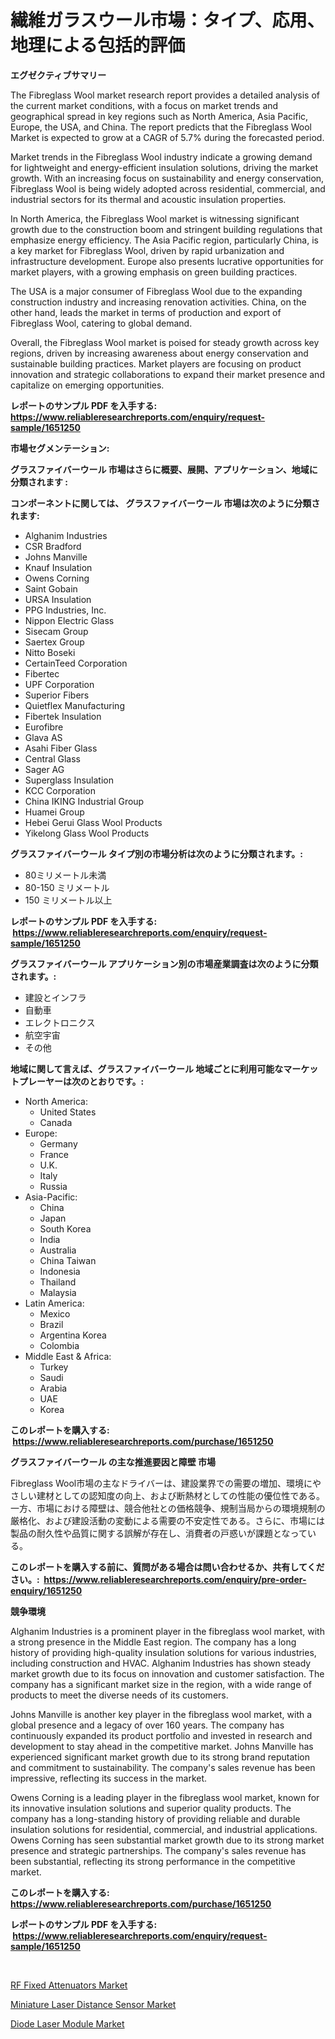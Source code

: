<p><h1>繊維ガラスウール市場：タイプ、応用、地理による包括的評価</h1></p><p><strong>エグゼクティブサマリー</strong></p>
<p><p>The Fibreglass Wool market research report provides a detailed analysis of the current market conditions, with a focus on market trends and geographical spread in key regions such as North America, Asia Pacific, Europe, the USA, and China. The report predicts that the Fibreglass Wool Market is expected to grow at a CAGR of 5.7% during the forecasted period.</p><p>Market trends in the Fibreglass Wool industry indicate a growing demand for lightweight and energy-efficient insulation solutions, driving the market growth. With an increasing focus on sustainability and energy conservation, Fibreglass Wool is being widely adopted across residential, commercial, and industrial sectors for its thermal and acoustic insulation properties.</p><p>In North America, the Fibreglass Wool market is witnessing significant growth due to the construction boom and stringent building regulations that emphasize energy efficiency. The Asia Pacific region, particularly China, is a key market for Fibreglass Wool, driven by rapid urbanization and infrastructure development. Europe also presents lucrative opportunities for market players, with a growing emphasis on green building practices.</p><p>The USA is a major consumer of Fibreglass Wool due to the expanding construction industry and increasing renovation activities. China, on the other hand, leads the market in terms of production and export of Fibreglass Wool, catering to global demand.</p><p>Overall, the Fibreglass Wool market is poised for steady growth across key regions, driven by increasing awareness about energy conservation and sustainable building practices. Market players are focusing on product innovation and strategic collaborations to expand their market presence and capitalize on emerging opportunities.</p></p>
<p><strong>レポートのサンプル PDF を入手する: <a href="https://www.reliableresearchreports.com/enquiry/request-sample/1651250">https://www.reliableresearchreports.com/enquiry/request-sample/1651250</a></strong></p>
<p><strong>市場セグメンテーション:</strong></p>
<p><strong> グラスファイバーウール 市場はさらに概要、展開、アプリケーション、地域に分類されます :</strong></p>
<p><strong>コンポーネントに関しては、 グラスファイバーウール 市場は次のように分類されます: &nbsp;</strong></p>
<p><ul><li>Alghanim Industries</li><li>CSR Bradford</li><li>Johns Manville</li><li>Knauf Insulation</li><li>Owens Corning</li><li>Saint Gobain</li><li>URSA Insulation</li><li>PPG Industries, Inc.</li><li>Nippon Electric Glass</li><li>Sisecam Group</li><li>Saertex Group</li><li>Nitto Boseki</li><li>CertainTeed Corporation</li><li>Fibertec</li><li>UPF Corporation</li><li>Superior Fibers</li><li>Quietflex Manufacturing</li><li>Fibertek Insulation</li><li>Eurofibre</li><li>Glava AS</li><li>Asahi Fiber Glass</li><li>Central Glass</li><li>Sager AG</li><li>Superglass Insulation</li><li>KCC Corporation</li><li>China IKING Industrial Group</li><li>Huamei Group</li><li>Hebei Gerui Glass Wool Products</li><li>Yikelong Glass Wool Products</li></ul></p>
<p><strong> グラスファイバーウール タイプ別の市場分析は次のように分類されます。:</strong></p>
<p><ul><li>80ミリメートル未満</li><li>80-150 ミリメートル</li><li>150 ミリメートル以上</li></ul></p>
<p><strong>レポートのサンプル PDF を入手する: &nbsp;<a href="https://www.reliableresearchreports.com/enquiry/request-sample/1651250">https://www.reliableresearchreports.com/enquiry/request-sample/1651250</a></strong></p>
<p><strong> グラスファイバーウール アプリケーション別の市場産業調査は次のように分類されます。:</strong></p>
<p><ul><li>建設とインフラ</li><li>自動車</li><li>エレクトロニクス</li><li>航空宇宙</li><li>その他</li></ul></p>
<p><strong>地域に関して言えば、グラスファイバーウール 地域ごとに利用可能なマーケットプレーヤーは次のとおりです。:</strong></p>
<p><ul>
    <li>
        North America:
        <ul>
            <li>United States</li>
            <li>Canada</li>
        </ul>
    </li>
    <li>
        Europe:
        <ul>
            <li>Germany</li>
            <li>France</li>
            <li>U.K.</li>
            <li>Italy</li>
            <li>Russia</li>
        </ul>
    </li>
    <li>
        Asia-Pacific:
        <ul>
            <li>China</li>
            <li>Japan</li>
            <li>South Korea</li>
            <li>India</li>
            <li>Australia</li>
            <li>China Taiwan</li>
            <li>Indonesia</li>
            <li>Thailand</li>
            <li>Malaysia</li>
        </ul>
    </li>
    <li>
        Latin America:
        <ul>
            <li>Mexico</li>
            <li>Brazil</li>
            <li>Argentina Korea</li>
            <li>Colombia</li>
        </ul>
    </li>
    <li>
        Middle East & Africa:
        <ul>
            <li>Turkey</li>
            <li>Saudi</li>
            <li>Arabia</li>
            <li>UAE</li>
            <li>Korea</li>
        </ul>
    </li>
    </ul></p>
<p><strong>このレポートを購入する: &nbsp;<a href="https://www.reliableresearchreports.com/purchase/1651250">https://www.reliableresearchreports.com/purchase/1651250</a></strong></p>
<p><strong>グラスファイバーウール の主な推進要因と障壁 市場</strong></p>
<p><p>Fibreglass Wool市場の主なドライバーは、建設業界での需要の増加、環境にやさしい建材としての認知度の向上、および断熱材としての性能の優位性である。一方、市場における障壁は、競合他社との価格競争、規制当局からの環境規制の厳格化、および建設活動の変動による需要の不安定性である。さらに、市場には製品の耐久性や品質に関する誤解が存在し、消費者の戸惑いが課題となっている。</p></p>
<p><strong>このレポートを購入する前に、質問がある場合は問い合わせるか、共有してください。:&nbsp; <a href="https://www.reliableresearchreports.com/enquiry/pre-order-enquiry/1651250">https://www.reliableresearchreports.com/enquiry/pre-order-enquiry/1651250</a></strong></p>
<p><strong>競争環境</strong></p>
<p><p>Alghanim Industries is a prominent player in the fibreglass wool market, with a strong presence in the Middle East region. The company has a long history of providing high-quality insulation solutions for various industries, including construction and HVAC. Alghanim Industries has shown steady market growth due to its focus on innovation and customer satisfaction. The company has a significant market size in the region, with a wide range of products to meet the diverse needs of its customers.</p><p>Johns Manville is another key player in the fibreglass wool market, with a global presence and a legacy of over 160 years. The company has continuously expanded its product portfolio and invested in research and development to stay ahead in the competitive market. Johns Manville has experienced significant market growth due to its strong brand reputation and commitment to sustainability. The company's sales revenue has been impressive, reflecting its success in the market.</p><p>Owens Corning is a leading player in the fibreglass wool market, known for its innovative insulation solutions and superior quality products. The company has a long-standing history of providing reliable and durable insulation solutions for residential, commercial, and industrial applications. Owens Corning has seen substantial market growth due to its strong market presence and strategic partnerships. The company's sales revenue has been substantial, reflecting its strong performance in the competitive market.</p></p>
<p><strong>このレポートを購入する: &nbsp; <a href="https://www.reliableresearchreports.com/purchase/1651250">https://www.reliableresearchreports.com/purchase/1651250</a></strong></p>
<p><strong>レポートのサンプル PDF を入手する: &nbsp;<a href="https://www.reliableresearchreports.com/enquiry/request-sample/1651250">https://www.reliableresearchreports.com/enquiry/request-sample/1651250</a></strong><strong></strong></p>
<p>&nbsp;</p>
<p><p><a href="https://github.com/sonuprakash1/Market-Research-Report-List-2/blob/main/rf-fixed-attenuators-market.md">RF Fixed Attenuators Market</a></p><p><a href="https://github.com/jhcraigie/Market-Research-Report-List-2/blob/main/miniature-laser-distance-sensor-market.md">Miniature Laser Distance Sensor Market</a></p><p><a href="https://github.com/Whitneyboyettebo9kiw7yr13/Market-Research-Report-List-1/blob/main/diode-laser-module-market.md">Diode Laser Module Market</a></p></p>